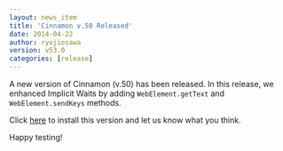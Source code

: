 ```yaml
---
layout: news_item
title: 'Cinnamon v.50 Released'
date: 2014-04-22
author: ryojiosawa
version: v53.0
categories: [release]
---
```


A new version of Cinnamon (v.50) has been released.  In this release, we enhanced Implicit Waits by adding `WebElement.getText` and `WebElement.sendKeys` methods.

Click [here](https://login.salesforce.com/packaging/installPackage.apexp?p0=04td0000000N1MN) to install this version and let us know what you think.

Happy testing!
